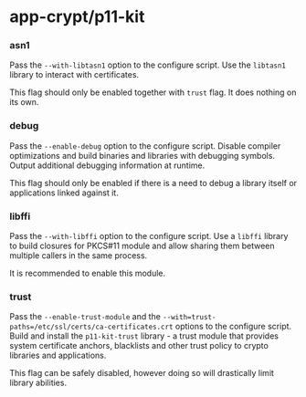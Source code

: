# app-crypt/p11-kit

### asn1
Pass the `--with-libtasn1` option to the configure script. Use the `libtasn1` library to interact with certificates.

This flag should only be enabled together with `trust` flag. It does nothing on its own.

### debug
Pass the `--enable-debug` option to the configure script. Disable compiler optimizations and build binaries and libraries with debugging symbols. Output additional debugging information at runtime.

This flag should only be enabled if there is a need to debug a library itself or applications linked against it.

### libffi
Pass the `--with-libffi` option to the configure script. Use a `libffi` library to build closures for PKCS#11 module and allow sharing them between multiple callers in the same process.

It is recommended to enable this module.

### trust
Pass the `--enable-trust-module` and the `--with=trust-paths=/etc/ssl/certs/ca-certificates.crt` options to the configure script. Build and install the `p11-kit-trust` library - a trust module that provides system certificate anchors, blacklists and other trust policy to crypto libraries and applications.

This flag can be safely disabled, however doing so will drastically limit library abilities.

